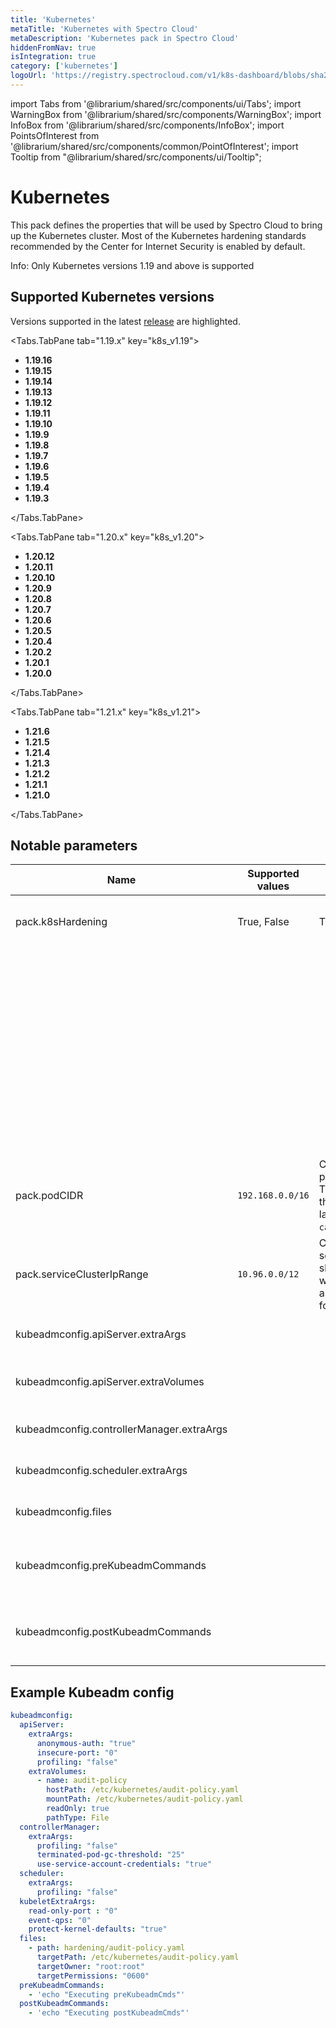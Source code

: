 ```yaml
---
title: 'Kubernetes'
metaTitle: 'Kubernetes with Spectro Cloud'
metaDescription: 'Kubernetes pack in Spectro Cloud'
hiddenFromNav: true
isIntegration: true
category: ['kubernetes']
logoUrl: 'https://registry.spectrocloud.com/v1/k8s-dashboard/blobs/sha256:2de5d88b2573af42d4cc269dff75744c4174ce47cbbeed5445e51a2edd8b7429?type=image/png'
---
```


import Tabs from '@librarium/shared/src/components/ui/Tabs';
import WarningBox from '@librarium/shared/src/components/WarningBox';
import InfoBox from '@librarium/shared/src/components/InfoBox';
import PointsOfInterest from '@librarium/shared/src/components/common/PointOfInterest';
import Tooltip from "@librarium/shared/src/components/ui/Tooltip";

# Kubernetes

This pack defines the properties that will be used by Spectro Cloud to bring up the Kubernetes cluster. Most of the Kubernetes hardening standards recommended by the Center for Internet Security is enabled by default.

<WarningBox>
Info: Only Kubernetes versions 1.19 and above is supported
</WarningBox>

## Supported Kubernetes versions

<InfoBox>

Versions supported in the latest [release](/release-notes/) are highlighted.

</InfoBox>

<Tabs>
 
<Tabs.TabPane tab="1.19.x" key="k8s_v1.19">

* **1.19.16**
* **1.19.15**
* **1.19.14**
* **1.19.13**
* **1.19.12**
* **1.19.11**
* **1.19.10** 
* **1.19.9**
* **1.19.8**
* **1.19.7**
* **1.19.6**
* **1.19.5**
* **1.19.4**
* **1.19.3**

</Tabs.TabPane>


<Tabs.TabPane tab="1.20.x" key="k8s_v1.20">

* **1.20.12**
* **1.20.11**
* **1.20.10**
* **1.20.9**
* **1.20.8**
* **1.20.7**
* **1.20.6**
* **1.20.5** 
* **1.20.4**
* **1.20.2**
* **1.20.1**
* **1.20.0**

</Tabs.TabPane>

<Tabs.TabPane tab="1.21.x" key="k8s_v1.21">

* **1.21.6**
* **1.21.5**
* **1.21.4**
* **1.21.3**
* **1.21.2**
* **1.21.1**
* **1.21.0**

</Tabs.TabPane>

</Tabs>

## Notable parameters

| Name | Supported values | Default value | Description |
| --- | --- | --- | --- |
| pack.k8sHardening | True, False | True | Flag to decide if Kubernetes hardening should be applied. |
| | | | When set to True, additional flags configured in `kubeadmconfig` will be honored and will be set to the corresponding components. |
| | | | When set to True, additional flags configured in kubeadmconfig will be honored and will be set to the corresponding components. |
| pack.podCIDR | `192.168.0.0/16` | CIDR range for the pod networking. This should match the networking layer property `calicoNetworkCIDR`. | CIDR range for Pods in cluster |
| pack.serviceClusterIpRange | `10.96.0.0/12` | CIDR range for the services. This should not overlap with any IP ranges assigned to nodes for pods. | CIDR range for Services in the Cluster |
| kubeadmconfig.apiServer.extraArgs | | | List of additional apiServer flags to be set |
| kubeadmconfig.apiServer.extraVolumes | | | List of additional volumes to be mounted on apiServer |
| kubeadmconfig.controllerManager.extraArgs | | | List of additional ControllerManager flags to be set  |
| kubeadmconfig.scheduler.extraArgs | | | List of additional Kube Scheduler flags to be set|
| kubeadmconfig.files | | | List of additional files to be copied over to the nodes |
| kubeadmconfig.preKubeadmCommands | | | List of additional commands to be executed **before** kubeadm commands are run |
| kubeadmconfig.postKubeadmCommands | | | List of additional commands to be executed **after** kubeadm commands are run |

## Example Kubeadm config

```yaml
kubeadmconfig:
  apiServer:
    extraArgs:
      anonymous-auth: "true"
      insecure-port: "0"
      profiling: "false"
    extraVolumes:
      - name: audit-policy
        hostPath: /etc/kubernetes/audit-policy.yaml
        mountPath: /etc/kubernetes/audit-policy.yaml
        readOnly: true
        pathType: File
  controllerManager:
    extraArgs:
      profiling: "false"
      terminated-pod-gc-threshold: "25"
      use-service-account-credentials: "true"
  scheduler:
    extraArgs:
      profiling: "false"
  kubeletExtraArgs:
    read-only-port : "0"
    event-qps: "0"
    protect-kernel-defaults: "true"
  files:
    - path: hardening/audit-policy.yaml
      targetPath: /etc/kubernetes/audit-policy.yaml
      targetOwner: "root:root"
      targetPermissions: "0600"
  preKubeadmCommands:
    - 'echo "Executing preKubeadmCmds"'
  postKubeadmCommands:
    - 'echo "Executing postKubeadmCmds"'
```
